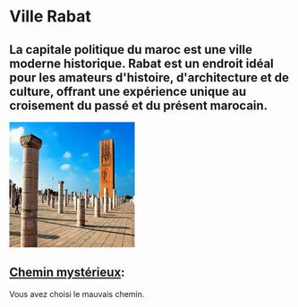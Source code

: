 # Ville Rabat
## La capitale politique du maroc est une ville moderne historique. Rabat est un endroit idéal pour les amateurs d'histoire, d'architecture et de culture, offrant une expérience unique au croisement du passé et du présent marocain.
![rabat](../ressources/rabat.jpg)

## [Chemin mystérieux](gameOver.md):
Vous avez choisi le mauvais chemin.
